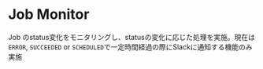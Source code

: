 # Job Monitor

Job のstatus変化をモニタリングし、statusの変化に応じた処理を実施。現在は`ERROR`, `SUCCEEDED` or `SCHEDULED`で一定時間経過の際にSlackに通知する機能のみ実施

